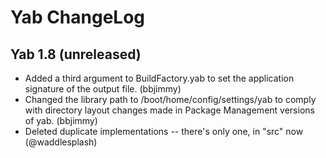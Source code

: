 Yab ChangeLog
=============================

Yab 1.8 (unreleased)
----------------------------
  - Added a third argument to BuildFactory.yab to set the application signature of the output file. (bbjimmy)
  - Changed the library path to /boot/home/config/settings/yab to comply with directory layout changes made in Package Management versions of yab.  (bbjimmy)
  - Deleted duplicate implementations -- there's only one, in "src" now (@waddlesplash)

